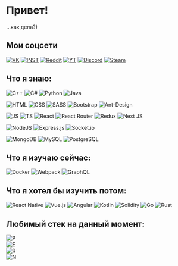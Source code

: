 # Привет!

...как дела?)

## Мои соцсети
[![VK](https://img.shields.io/badge/вконтакте-%232E87FB.svg?&style=for-the-badge&logo=vk&logoColor=white)](https://vk.com/swbuwk)
[![INST](https://img.shields.io/badge/Instagram-E4405F?style=for-the-badge&logo=instagram&logoColor=white)](http://instagram.com/swbuwk?utm_source=qr)
[![Reddit](https://img.shields.io/badge/Reddit-FF4500?style=for-the-badge&logo=reddit&logoColor=white)](https://www.reddit.com/user/swbuwk)
[![YT](https://img.shields.io/badge/YouTube-FF0000?style=for-the-badge&logo=youtube&logoColor=white)](https://www.youtube.com/channel/UCfhHgcFKPNA3lxAtKg_ixng)
[![Discord](https://img.shields.io/badge/Discord-7289DA?style=for-the-badge&logo=discord&logoColor=white)](https://discordapp.com/users/473799916851036161)
[![Steam](https://img.shields.io/badge/Steam-000000?style=for-the-badge&logo=steam&logoColor=white)](https://steamcommunity.com/id/swbuwk/)

## Что я знаю:

![C++](https://img.shields.io/badge/C%2B%2B-00599C?style=for-the-badge&logo=c%2B%2B&logoColor=white)
![C#](https://img.shields.io/badge/C%23-239120?style=for-the-badge&logo=c-sharp&logoColor=white)
![Python](https://img.shields.io/badge/Python-3776AB?style=for-the-badge&logo=python&logoColor=white)
![Java](https://img.shields.io/badge/Java-ED8B00?style=for-the-badge&logo=java&logoColor=white)  
  
![HTML](https://img.shields.io/badge/HTML5-E34F26?style=for-the-badge&logo=html5&logoColor=white)
![CSS](https://img.shields.io/badge/CSS3-1572B6?style=for-the-badge&logo=css3&logoColor=white)
![SASS](https://img.shields.io/badge/Sass-CC6699?style=for-the-badge&logo=sass&logoColor=white)
![Bootstrap](https://img.shields.io/badge/Bootstrap-563D7C?style=for-the-badge&logo=bootstrap&logoColor=white)
![Ant-Design](https://img.shields.io/badge/-AntDesign-%230170FE?style=for-the-badge&logo=ant-design&logoColor=white)  
  
![JS](https://img.shields.io/badge/JavaScript-323330?style=for-the-badge&logo=javascript&logoColor=F7DF1E)
![TS](https://img.shields.io/badge/TypeScript-007ACC?style=for-the-badge&logo=typescript&logoColor=white)
![React](https://img.shields.io/badge/React-20232A?style=for-the-badge&logo=react&logoColor=61DAFB)
![React Router](https://img.shields.io/badge/React_Router-CA4245?style=for-the-badge&logo=react-router&logoColor=white)
![Redux](https://img.shields.io/badge/Redux-593D88?style=for-the-badge&logo=redux&logoColor=white)
![Next JS](https://img.shields.io/badge/Next-black?style=for-the-badge&logo=next.js&logoColor=white)
  
![NodeJS](https://img.shields.io/badge/Node.js-43853D?style=for-the-badge&logo=node.js&logoColor=white)
![Express.js](https://img.shields.io/badge/express.js-%23404d59.svg?style=for-the-badge&logo=express&logoColor=%2361DAFB)
![Socket.io](https://img.shields.io/badge/Socket.io-black?style=for-the-badge&logo=socket.io&badgeColor=010101)  
  
![MongoDB](https://img.shields.io/badge/MongoDB-4EA94B?style=for-the-badge&logo=mongodb&logoColor=white)
![MySQL](https://img.shields.io/badge/MySQL-00000F?style=for-the-badge&logo=mysql&logoColor=white)
![PostgreSQL](https://img.shields.io/badge/PostgreSQL-316192?style=for-the-badge&logo=postgresql&logoColor=white)

## Что я изучаю сейчас:

![Docker](https://img.shields.io/badge/docker-%230db7ed.svg?style=for-the-badge&logo=docker&logoColor=white)
![Webpack](https://img.shields.io/badge/webpack-%238DD6F9.svg?style=for-the-badge&logo=webpack&logoColor=black)
![GraphQL](https://img.shields.io/badge/-GraphQL-E10098?style=for-the-badge&logo=graphql&logoColor=white)

## Что я хотел бы изучить потом:

![React Native](https://img.shields.io/badge/react_native-%2320232a.svg?style=for-the-badge&logo=react&logoColor=%2361DAFB)
![Vue.js](https://img.shields.io/badge/vuejs-%2335495e.svg?style=for-the-badge&logo=vuedotjs&logoColor=%234FC08D)
![Angular](https://img.shields.io/badge/angular-%23DD0031.svg?style=for-the-badge&logo=angular&logoColor=white)
![Kotlin](https://img.shields.io/badge/kotlin-%230095D5.svg?style=for-the-badge&logo=kotlin&logoColor=white)
![Solidity](https://img.shields.io/badge/Solidity-%23363636.svg?style=for-the-badge&logo=solidity&logoColor=white)
![Go](https://img.shields.io/badge/go-%2300ADD8.svg?style=for-the-badge&logo=go&logoColor=white)
![Rust](https://img.shields.io/badge/rust-%23000000.svg?style=for-the-badge&logo=rust&logoColor=white)  

## Любимый стек на данный момент:

![P](https://img.shields.io/badge/-P-336791?style=for-the-badge&logo=postgreSQL&logoColor=white)  
![E](https://img.shields.io/badge/-E-000000?style=for-the-badge&logo=express&logoColor=white)  
![R](https://img.shields.io/badge/-R-282C34?style=for-the-badge&logo=react&logoColor=61DAFB)  
![N](https://img.shields.io/badge/-N-339933?style=for-the-badge&logo=node.js&logoColor=white)

